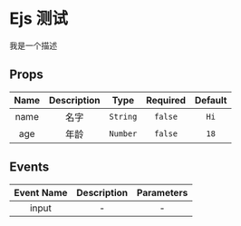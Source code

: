# Ejs 测试

我是一个描述

## Props

|Name|Description|Type|Required|Default|
|:---:|:---:|:---:|:---:|:---:|
|name|名字|`String`|`false`|`Hi`| 
|age|年龄|`Number`|`false`|`18`| 

## Events

|Event Name|Description|Parameters|
|:---:|:---:|:---:|
|input|-|-|

